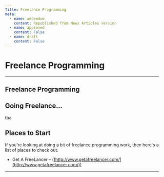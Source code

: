 ```yaml
---
Title: Freelance Programming
meta:
  - name: addendum
    content: Republished from News Articles version
  - name: approved
    content: False
  - name: draft
    content: False
---
```

# Freelance Programming

---
## Freelance Programming

## Going Freelance…


tba


## Places to Start


If you're looking at doing a bit of freelance programming work, then here's a list of places to check out.


- Get A FreeLancer – ([http://www.getafreelancer.com/](http://www.getafreelancer.com/))





---
